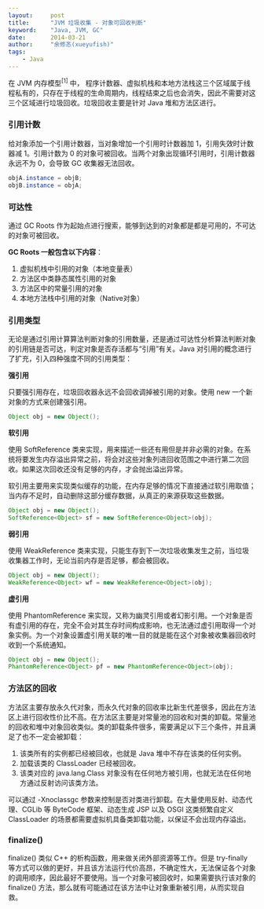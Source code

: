 ```yaml
---
layout:     post
title:      "JVM 垃圾收集 - 对象可回收判断"
keyword:    "Java, JVM, GC"
date:       2014-03-21
author:     "余修忞(xueyufish)"
tags:
    - Java
---
```


在 JVM 内存模型<sup>[1]</sup> 中， 程序计数器、虚拟机栈和本地方法栈这三个区域属于线程私有的，只存在于线程的生命周期内，线程结束之后也会消失，因此不需要对这三个区域进行垃圾回收。垃圾回收主要是针对 Java 堆和方法区进行。

### 引用计数

给对象添加一个引用计数器，当对象增加一个引用时计数器加 1，引用失效时计数器减 1。引用计数为 0 的对象可被回收。当两个对象出现循环引用时，引用计数器永远不为 0，会导致 GC 收集器无法回收。

```java
objA.instance = objB;
objB.instance = objA;
```

### 可达性

通过 GC Roots 作为起始点进行搜索，能够到达到的对象都是都是可用的，不可达的对象可被回收。

**GC Roots 一般包含以下内容**：

1. 虚拟机栈中引用的对象（本地变量表）
2. 方法区中类静态属性引用的对象
3. 方法区中的常量引用的对象
4. 本地方法栈中引用的对象（Native对象） 

### 引用类型

无论是通过引用计算算法判断对象的引用数量，还是通过可达性分析算法判断对象的引用链是否可达，判定对象是否存活都与“引用”有关。Java 对引用的概念进行了扩充，引入四种强度不同的引用类型：

**强引用**

只要强引用存在，垃圾回收器永远不会回收调掉被引用的对象。使用 new 一个新对象的方式来创建强引用。
```java
Object obj = new Object();
```

**软引用**

使用 SoftReference 类来实现，用来描述一些还有用但是并非必需的对象。在系统将要发生内存溢出异常之前，将会对这些对象列进回收范围之中进行第二次回收。如果这次回收还没有足够的内存，才会抛出溢出异常。

软引用主要用来实现类似缓存的功能，在内存足够的情况下直接通过软引用取值；当内存不足时，自动删除这部分缓存数据，从真正的来源获取这些数据。
```java
Object obj = new Object();
SoftReference<Object> sf = new SoftReference<Object>(obj);
```

**弱引用**

使用 WeakReference 类来实现，只能生存到下一次垃圾收集发生之前，当垃圾收集器工作时，无论当前内存是否足够，都会被回收。
```java
Object obj = new Object();
WeakReference<Object> wf = new WeakReference<Object>(obj);
```

**虚引用**

使用 PhantomReference 来实现，又称为幽灵引用或者幻影引用。一个对象是否有虚引用的存在，完全不会对其生存时间构成影响，也无法通过虚引用取得一个对象实例。为一个对象设置虚引用关联的唯一目的就是能在这个对象被收集器回收时收到一个系统通知。
```java
Object obj = new Object();
PhantomReference<Object> pf = new PhantomReference<Object>(obj);
```

### 方法区的回收

方法区主要存放永久代对象，而永久代对象的回收率比新生代差很多，因此在方法区上进行回收性价比不高。在方法区主要是对常量池的回收和对类的卸载。常量池的回收和堆中对象回收类似。类的卸载条件很多，需要满足以下三个条件，并且满足了也不一定会被卸载：

1. 该类所有的实例都已经被回收，也就是 Java 堆中不存在该类的任何实例。
2. 加载该类的 ClassLoader 已经被回收。
3. 该类对应的 java.lang.Class 对象没有在任何地方被引用，也就无法在任何地方通过反射访问该类方法。

可以通过 -Xnoclassgc 参数来控制是否对类进行卸载。在大量使用反射、动态代理、CGLib 等 ByteCode 框架、动态生成 JSP 以及 OSGI 这类频繁自定义 ClassLoader 的场景都需要虚拟机具备类卸载功能，以保证不会出现内存溢出。

### finalize()

finalize() 类似 C++ 的析构函数，用来做关闭外部资源等工作。但是 try-finally 等方式可以做的更好，并且该方法运行代价高昂，不确定性大，无法保证各个对象的调用顺序，因此最好不要使用。当一个对象可被回收时，如果需要执行该对象的 finalize() 方法，那么就有可能通过在该方法中让对象重新被引用，从而实现自救。
